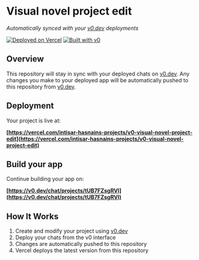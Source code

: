 # Visual novel project edit

*Automatically synced with your [v0.dev](https://v0.dev) deployments*

[![Deployed on Vercel](https://img.shields.io/badge/Deployed%20on-Vercel-black?style=for-the-badge&logo=vercel)](https://vercel.com/intisar-hasnains-projects/v0-visual-novel-project-edit)
[![Built with v0](https://img.shields.io/badge/Built%20with-v0.dev-black?style=for-the-badge)](https://v0.dev/chat/projects/tUB7FZsgRVl)

## Overview

This repository will stay in sync with your deployed chats on [v0.dev](https://v0.dev).
Any changes you make to your deployed app will be automatically pushed to this repository from [v0.dev](https://v0.dev).

## Deployment

Your project is live at:

**[https://vercel.com/intisar-hasnains-projects/v0-visual-novel-project-edit](https://vercel.com/intisar-hasnains-projects/v0-visual-novel-project-edit)**

## Build your app

Continue building your app on:

**[https://v0.dev/chat/projects/tUB7FZsgRVl](https://v0.dev/chat/projects/tUB7FZsgRVl)**

## How It Works

1. Create and modify your project using [v0.dev](https://v0.dev)
2. Deploy your chats from the v0 interface
3. Changes are automatically pushed to this repository
4. Vercel deploys the latest version from this repository